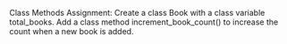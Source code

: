 Class Methods
Assignment:
Create a class Book with a class variable total_books. Add a class method increment_book_count() to increase the count when a new book is added.
